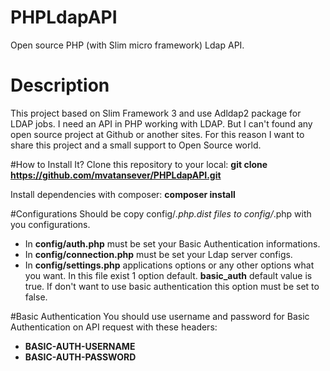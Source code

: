 # PHPLdapAPI
Open source PHP (with Slim micro framework) Ldap API.

# Description
This project based on Slim Framework 3 and use Adldap2 package for LDAP jobs. I need an API in PHP working with LDAP. But I can't found any open source project at Github or another sites.
For this reason I want to share this project and a small support to Open Source world. 

#How to Install It?
Clone this repository to your local:
**git clone https://github.com/mvatansever/PHPLdapAPI.git**

Install dependencies with composer:
**composer install**

#Configurations
Should be copy config/*.php.dist files to config/*.php with you configurations.

- In **config/auth.php** must be set your Basic Authentication informations. 
- In **config/connection.php** must be set your Ldap server configs.
- In **config/settings.php** applications options or any other options what you want. In this file exist 1 option default. **basic_auth** default value is true. If don't want to use basic authentication this option must be set to false.

#Basic Authentication
You should use username and password for Basic Authentication on API request with these headers:
- **BASIC-AUTH-USERNAME**
- **BASIC-AUTH-PASSWORD**
